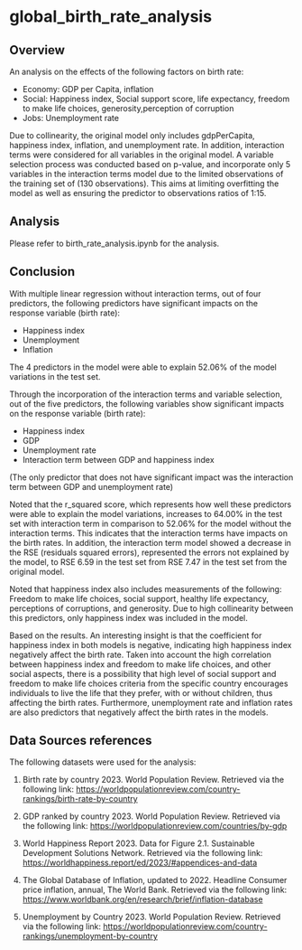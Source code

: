 # global_birth_rate_analysis

## Overview

An analysis on the effects of the following factors on birth rate:

- Economy: GDP per Capita, inflation
- Social: Happiness index, Social support score, life expectancy, freedom to make life choices, generosity,perception of corruption
- Jobs: Unemployment rate

Due to collinearity, the original model only includes gdpPerCapita, happiness index, inflation, and unemployment rate. In addition, interaction terms were considered for all variables in the original model. A variable selection process was conducted based on p-value, and incorporate only 5 variables in the interaction terms model due to the limited observations of the training set of (130 observations). This aims at limiting overfitting the model as well as ensuring the predictor to observations ratios of 1:15.

## Analysis

Please refer to birth_rate_analysis.ipynb for the analysis.

## Conclusion

With multiple linear regression without interaction terms, out of four predictors, the following predictors have significant impacts on the response variable (birth rate):

- Happiness index
- Unemployment
- Inflation

The 4 predictors in the model were able to explain 52.06% of the model variations in the test set.

Through the incorporation of the interaction terms and variable selection, out of the five predictors, the following variables show significant impacts on the response variable (birth rate):

- Happiness index
- GDP
- Unemployment rate
- Interaction term between GDP and happiness index

(The only predictor that does not have significant impact was the interaction term between GDP and unemployment rate)

Noted that the r_squared score, which represents how well these predictors were able to explain the model variations, increases to 64.00% in the test set with interaction term in comparison to 52.06% for the model without the interaction terms. This indicates that the interaction terms have impacts on the birth rates. In addition, the interaction term model showed a decrease in the RSE (residuals squared errors), represented the errors not explained by the model, to RSE 6.59 in the test set from RSE 7.47 in the test set from the original model.

Noted that happiness index also includes measurements of the following: Freedom to make life choices, social support, healthy life expectancy, perceptions of corruptions, and generosity. Due to high collinearity between this predictors, only happiness index was included in the model.

Based on the results. An interesting insight is that the coefficient for happiness index in both models is negative, indicating high happiness index negatively affect the birth rate. Taken into account the high correlation between happiness index and freedom to make life choices, and other social aspects, there is a possibility that high level of social support and freedom to make life choices criteria from the specific country encourages individuals to live the life that they prefer, with or without children, thus affecting the birth rates. Furthermore, unemployment rate and inflation rates are also predictors that negatively affect the birth rates in the models.

## Data Sources references

The following datasets were used for the analysis:

1. Birth rate by country 2023. World Population Review. Retrieved via the following link: https://worldpopulationreview.com/country-rankings/birth-rate-by-country

2. GDP ranked by country 2023. World Population Review. Retrieved via the following link: https://worldpopulationreview.com/countries/by-gdp

3. World Happiness Report 2023. Data for Figure 2.1. Sustainable Development Solutions Network. Retrieved via the following link: https://worldhappiness.report/ed/2023/#appendices-and-data

4. The Global Database of Inflation, updated to 2022. Headline Consumer price inflation, annual, The World Bank. Retrieved via the following link: https://www.worldbank.org/en/research/brief/inflation-database

5. Unemployment by Country 2023. World Population Review. Retrieved via the following link: https://worldpopulationreview.com/country-rankings/unemployment-by-country
